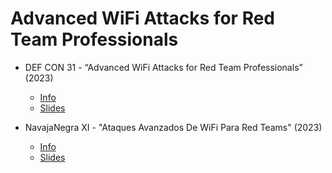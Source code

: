 # Advanced WiFi Attacks for Red Team Professionals

- DEF CON 31 - “Advanced WiFi Attacks for Red Team Professionals” (2023)
	- [Info](https://forum.defcon.org/node/246030)
	- [Slides](./DEF%20CON%2031%20-%20Advanced%20WiFi%20Attacks%20for%20Red%20Team%20Professionals.pdf)

- NavajaNegra XI - "Ataques Avanzados De WiFi Para Red Teams" (2023)
	- [Info](https://www.navajanegra.com/2023/class/ataques-avanzados-de-wifi-para-red-teams/)
	- [Slides](./NavajaNegra%20XI%20-%20Ataques%20Avanzados%20De%20WiFi%20Para%20Red%20Teams.pdf)
